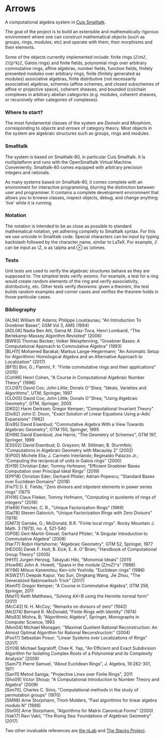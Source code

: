 # Arrows
A computational algebra system in [Cuis Smalltalk](https://github.com/Cuis-Smalltalk/Cuis-Smalltalk-Dev).

The goal of the project is to build an extensible and mathematically rigorous environment where one can construct mathematical objects (such as groups, rings, modules, etc) and operate with them, their morphisms and their elements.

Some of the objects currently implemented include: finite rings (ℤ/mℤ, ℤ/(p^k)ℤ, Galois rings) and finite fields, polynomial rings over arbitrary commutative rings, affine algebras, number fields, function fields, finitely presented modules over arbitrary rings, finite (finitely generated as modules) associative algebras, finite distributive (not necessarily associative) algebras, schemes (affine schemes, and closed subschemes of affine or projective space), coherent sheaves, and bounded (co)chain complexes in arbitrary abelian categories (e.g. modules, coherent sheaves, or recursively other categories of complexes).

### Where to start?
The most fundamental classes of the system are *Domain* and *Morphism*, corresponding to *objects* and *arrows* of category theory. Most objects in the system are algebraic structures such as groups, rings and modules.

### Smalltalk
The system is based on Smalltalk-80, in particular Cuis Smalltalk. It is multiplatform and runs with the OpenSmalltalk Virtual Machine. Conveniently, Smalltalk-80 comes equipped with arbitrary precision integers and rationals.

As many systems based on Smalltalk-80, it comes complete with an environment for interactive programming, blurring the distinction between user and programmer. It contains a complete development environment that allows you to browse classes, inspect objects, debug, and change anything 'live' while it is running.

### Notation
The notation is intended to be as close as possible to standard mathematical notation, yet adhering completly to Smalltalk syntax. For this we use unicode in Smalltalk code. Special characters can be input by typing backslash followed by the character name, similar to LaTeX. For example, ℤ can be input as \\Z, α as \\alpha and ⊗ as \\otimes.

### Tests
Unit tests are used to verify the algebraic structures behave as they are supposed to. The simplest tests verify *axioms*. For example, a test for a ring would create random elements of the ring and verify associativity, distributivity, etc. Other tests verify *theorems*: given a theorem, the test builds random examples and corner cases and verifies the theorem holds in those particular cases.

### Bibliography
\[AL94\] William W. Adams; Philippe Loustaunau; "An Introduction To Groebner Bases", GSM Vol 3, AMS (1994)  
\[ADL06\] Nadia Ben Atti, Gema M. Diaz-Toca, Henri Lombardi, "The Berlekamp-Massey Algorithm Revisited" (2006)  
\[BW93\] Thomas Becker; Volker Weispfenning; "Groebner Bases: A Computational Approach to Commutative Algebra" (1993)  
\[BLH11\] Mohamed Barakat; Markus Lange-Hegermann; "An Axiomatic Setup for Algorithmic Homological Algebra and an Alternative Approach to Localization" (2017)  
\[BF15\] Bini, G.; Flamini, F. "Finite commutative rings and their applications" (2015)  
\[Coh96\] Henri Cohen, "A Course in Computational Algebraic Number Theory" (1996)  
\[CLO97\] David Cox; John Little; Donals O''Shea; "Ideals, Varieties and Algorithms", UTM, Springer, 1997  
\[CLO05\] David Cox; John Little; Donals O''Shea; "Using Algebraic Geometry", GTM, Springer, 2005  
\[DK02\] Harm Derksen; Gregor Kemper; "Computational Invariant Theory"  
\[Dix82\] John D. Dixon, "Exact Solution of Linear Equations Using p-Adic Expansions" (1982)  
\[Eis95\] David Eisenbud; "Commutative Algebra With a View Towards Algebraic Geometry", GTM 150, Springer, 1995  
\[EH99\] David Eisenbud; Joe Harris; "The Geometry of Schemes", GTM 197, Springer, 1999  
\[ESS02\] David Eisenbud; D. Grayson; M. Stillman; B. Sturmfels; "Computations in Algebraic Geometry with Macaulay 2" (2002)  
\[EIP00\] Michele Elia; J. Carmelo Interlando; Reginaldo Palazzo Jr.; "Computing the reciprocal of units in Galois rings" (2000)  
\[EH19\] Christian Eder; Tommy Hofmann; "Efficient Groebner Bases Computation over Principal Ideal Rings" (2019)  
\[EPP18\] Christian Eder; Gerhard Pfister; Adrian Popescu; "Standard Bases over Euclidean Domains" (2018)  
\[Fie71\] D. E. Fields; "Zero divisors and nilpotent elements in power series rings" (1971)  
\[FH16\] Claus Flieker, Tommy Hofmann, "Computing in quotients of rings of integers" (2016)  
\[Fle69\] Fletcher, C. R., "Unique Factorization Rings" (1969)  
\[Gal78\] Steven Galovich, "Unique Factorization Rings with Zero Divisors" (1978)  
\[GM73\] Ganske, G.; McDonald, B.R. "Finite local rings". Rocky Mountain J. Math. 3 (1973), no. 4, 521-540  
\[GP08\] Gert-Martin Greuel; Gerhard Pfister; "A Singular Introduction to Commutative Algebra" (2008)  
\[Har77\] Robin Hartshorne; "Algebraic Geometry", GTM 52, Springer, 1977  
\[HEO05\] Derek F. Holt; B. Eick; E. A. O''Brien; "Handbook of Computational Group Theory" (2005)  
\[HH11\] Jurgen Herzog, Takayuki Hibi, "Monomial Ideals" (2011)  
\[How86\] John A. Howell, "Spans in the module (Z/mZ)^s" (1986)  
\[KY86\] Mitsuo Kanemitsu; Ken-ichi Yoshida; "Euclidean rings" (1986)  
\[KSWZ17\] Deepak Kapur, Yao Sun, Dingkang Wang, Jie Zhou, "The Generalized Rabinowitsch Trick" (2017)  
\[Kem11\] Gregor Kemper; "A Course in Commutative Algebra", GTM 256, Springer, 2011  
\[Mat11\] Keith Matthews, "Solving AX=B using the Hermite normal form" (2011)  
\[McC42\] N. H. McCoy; "Remarks on divisors of zero" (1942)  
\[McD74\] Bernard R. McDonald; "Finite Rings with Identity" (1974)  
\[Mis93\] Mishra, B; "Algorithmic Algebra", Springer, Monographs in Computer Science, 1993  
\[Mon04\] Michael Monagan; ''Maximal Quotient Rational Reconstruction: An Almost Optimal Algorithm for Rational Reconstructoin'' (2004)  
\[Pos17\] Sebastian Posur; "Linear Systems over Localizations of Rings" (2017)  
\[SY09\] Michael Sagraloff, Chee K. Yap, "An Efficient and Exact Subdivision Algorithm for Isolating Complex Roots of a Polynomial and its Complexity Analysis" (2009)  
\[Sam71\] Pierre Samuel, "About Euclidean Rings", J. Algebra, 19:282-301, 1971  
\[San11\] Metod Saniga; "Projective Lines over Finite Rings", 2011  
\[Sho09\] Victor Shoup; "A Computational Introduction to Number Theory and Algebra" (2009)  
\[Sim70\], Charles C. Sims, "Computational methods in the study of permutation groups" (1970)  
\[SM98\] Arne Storjohann, Thom Mulders, "Fast algorithms for linear algebra modulo N" (1998)  
\[Sto00\] Arne Storjohann, "Algorithms for Matrix Canonical Forms" (2000)  
\[Vak17\] Ravi Vakil, "The Rising Sea: Foundations of Algebraic Geometry" (2017)  

Two other invaluable references are [the nLab](https://ncatlab.org/nlab/show/HomePage) and [The Stacks Project](https://stacks.math.columbia.edu/browse).

